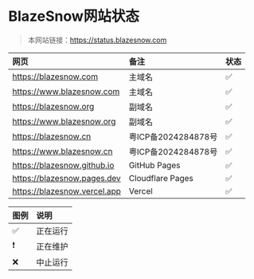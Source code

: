 # BlazeSnow网站状态

> 本网站链接：<https://status.blazesnow.com>

| 网页                           | 备注                | 状态 |
| :----------------------------- | :------------------ | :--- |
| <https://blazesnow.com>        | 主域名              | ✅    |
| <https://www.blazesnow.com>    | 主域名              | ✅    |
| <https://blazesnow.org>        | 副域名              | ✅    |
| <https://www.blazesnow.org>    | 副域名              | ✅    |
| <https://blazesnow.cn>         | 粤ICP备2024284878号 | ✅    |
| <https://www.blazesnow.cn>     | 粤ICP备2024284878号 | ✅    |
| <https://blazesnow.github.io>  | GitHub Pages        | ✅    |
| <https://blazesnow.pages.dev>  | Cloudflare Pages    | ✅    |
| <https://blazesnow.vercel.app> | Vercel              | ✅    |

| 图例 | 说明     |
| :--- | :------- |
| ✅    | 正在运行 |
| ❗️    | 正在维护 |
| ❌    | 中止运行 |